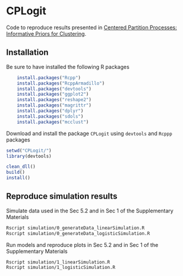 # CPLogit

Code to reproduce results presented in [Centered Partition Processes: Informative Priors for Clustering](https://projecteuclid.org/euclid.ba/1581584439#abstract).

## Installation

Be sure to have installed the following R packages

```r
	install.packages("Rcpp")
	install.packages("RcppArmadillo")
	install.packages("devtools")
	install.packages("ggplot2")
	install.packages("reshape2")
	install.packages("magrittr")
	install.packages("dplyr")
	install.packages("sdols")
	install.packages("mcclust")
```

Download and install the package `CPLogit` using `devtools` and `Rcppp` packages

```r
setwd("CPLogit/")
library(devtools)

clean_dll()
build()
install()
```

<!-- 
## How to install 
library(devtools)
library(Rcpp)
clean_dll()
## to export Rcpp functiond
compileAttributes()
build()
install()
document()
 -->

## Reproduce simulation results

Simulate data used in the Sec 5.2 and in Sec 1 of the Supplementary Materials

```bash
Rscript simulation/0_generateData_linearSimulation.R
Rscript simulation/0_generateData_logisticSimulation.R

```
Run models and reproduce plots in Sec 5.2 and in Sec 1 of the Supplementary Materials

```bash
Rscript simulation/1_linearSimulation.R
Rscript simulation/1_logisticSimulation.R
```
